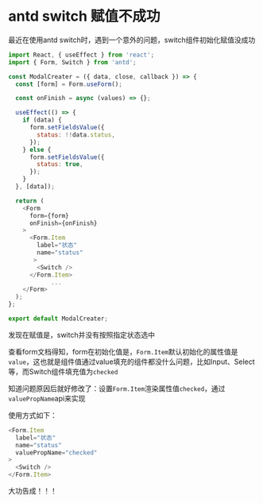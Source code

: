 # antd switch 赋值不成功

最近在使用antd switch时，遇到一个意外的问题，switch组件初始化赋值没成功

```javascript
import React, { useEffect } from 'react';
import { Form, Switch } from 'antd';

const ModalCreater = ({ data, close, callback }) => {
  const [form] = Form.useForm();

  const onFinish = async (values) => {};

  useEffect(() => {
    if (data) {
      form.setFieldsValue({
        status: !!data.status,
      });
    } else {
      form.setFieldsValue({
        status: true,
      });
    }
  }, [data]);

  return (
    <Form
      form={form}
      onFinish={onFinish}
    >
      <Form.Item
        label="状态"
        name="status"
       >
      	<Switch />
      </Form.Item>
			...
    </Form>
  );
};

export default ModalCreater;

```

发现在赋值是，switch并没有按照指定状态选中

查看form文档得知，form在初始化值是，`Form.Item`默认初始化的属性值是`value`，这也就是组件值通过value填充的组件都没什么问题，比如Input、Select等，而Switch组件填充值为`checked`

知道问题原因后就好修改了：设置`Form.Item`渲染属性值`checked`，通过`valuePropName`api来实现

使用方式如下：

```javascript
<Form.Item
  label="状态"
  name="status"
  valuePropName="checked"
>
  <Switch />
</Form.Item>
```

大功告成！！！
